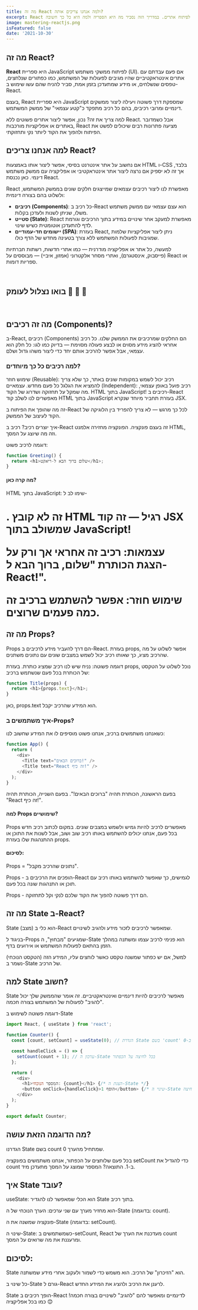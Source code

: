 ```yaml
---
title: מה זה React ולמה אנחנו צריכים אותה?
excerpt: React היא אחת הספריות החשובות ביותר לפיתוח אתרים. במדריך הזה נסביר מה היא הספריה ולמה היא כל כך חשובה.
image: mastering-reactjs.png
isFeatured: false
date: '2021-10-30'
---
```


## מה זה React?

**React** היא ספריית JavaScript לפיתוח ממשקי משתמש (UI). אם פעם עבדתם עם אתרים אינטראקטיביים שהיו מגיבים לפעולות של המשתמש, כמו כפתורים שנלחצים, טפסים שנשלחים, או מידע שמתעדכן בזמן אמת, סביר להניח שהם עשו שימוש ב-React.

בעצם, React היא ספריית JavaScript שמספקת דרך פשוטה ויעילה ליצור ממשקים דינמיים ומרובי רכיבים, בהם כל רכיב מתפקד כ"קטע עצמאי" של ממשק המשתמש.

למה צריך את זה? נכון, אפשר ליצור אתרים פשוטים ללא React. אבל כשמדובר באתרים או אפליקציות מורכבות, React מציעה פתרונות רבים שיכולים לפשט את הפיתוח ולהפוך את הקוד ליותר נקי ותחזוקתי.

## למה אנחנו צריכים React?

אם נחשוב על אתר אינטרנט בסיסי, אפשר ליצור אותו באמצעות HTML ו-CSS בלבד, אך זה לא יספיק אם נרצה ליצור אתר אינטראקטיבי או אפליקציה עם ממשק משתמש דינמי. כאן נכנסת React.

React מאפשרת לנו ליצור רכיבים עצמאים שמייצגים חלקים שונים בממשק המשתמש, ולשלוט בהם בצורה דינמית:

- **רכיבים (Components)**: כל רכיב ב-React הוא עצם עצמאי עם ממשק משתמש משלו, שניתן לשנות ולעדכן בקלות.
- **סטייט (State)**: React מאפשרת למעקב אחר שינויים במידע בתוך הרכיבים וגורמת לדף להתעדכן אוטומטית כשיש שינוי.
- **יישומים חד-עמודיים (SPA)**: בעזרת React, ניתן ליצור אפליקציות שלמות שמגיבות לפעולות המשתמש ללא צורך בטעינה מחדש של הדף כולו.

למעשה, כל אתר או אפליקציה מודרנית — כמו אתרי חדשות, רשתות חברתיות (פייסבוק, אינסטגרם), ואתרי מסחר אלקטרוני (אמזון, איביי) — מבוססים על React או ספריות דומות.

&nbsp;
## בואו נצלול לעומק 🧠 🌊 🤿 
&nbsp;

## מה זה רכיבים (Components)?

ב-React, רכיבים (Components) הם החלקים שמרכיבים את הממשק שלנו. כל רכיב אחראי להציג מידע מסוים או לבצע פעולה מסוימת — בדיוק כמו לגו: כל חלק הוא עצמאי, אבל אפשר להרכיב אותם יחד כדי ליצור משהו גדול ושלם.

### למה רכיבים כל כך מיוחדים?

שימוש חוזר (Reusable): רכיב יכול לשמש במקומות שונים באתר, כך שלא צריך להמציא את הגלגל כל פעם מחדש.
עצמאיים (Independent): רכיב פועל באופן עצמאי, מה שמקל על תחזוקה ושדרוג של הקוד.
HTML בתוך JavaScript! רכיבים ב-React מאפשרים לנו לשלב קוד HTML בתוך JavaScript בעזרת תחביר מיוחד שנקרא JSX. 

זה מה שהופך את הפיתוח ב-React לכל כך מרגש — לא צריך להפריד בין הלוגיקה של הקוד לעיצוב של הממשק.

איך יוצרים רכיב?
רכיב ב-React זה בעצם פונקציה. הפונקציה מחזירה אלמנט HTML, וזה מה שיוצג על המסך.

דוגמה לרכיב פשוט:

```js
function Greeting() {
  return <h1>שלום ברוך הבא ל-ריאקט</h1>;
}
```
#### מה קרה כאן?

HTML בתוך JavaScript: שימו לב ל-<h1>. זה לא קובץ HTML רגיל — זה קוד JSX שמשולב בתוך JavaScript!

עצמאות: רכיב זה אחראי אך ורק על הצגת הכותרת "שלום, ברוך הבא ל-React!".

שימוש חוזר: אפשר להשתמש ברכיב זה כמה פעמים שרוצים.


## מה זה Props?

Props הם דרך להעביר מידע לרכיבים ב-React.
בעזרת props, אפשר לשלוט על מה שהרכיב מציג, כך שאותו רכיב יכול לשמש במצבים שונים עם נתונים משתנים.

דוגמה פשוטה:
נניח שיש לנו רכיב שמציג כותרת. בעזרת props, נוכל לשלוט על הטקסט של הכותרת בכל פעם שנשתמש ברכיב:

```js
function Title(props) {
  return <h1>{props.text}</h1>;
}
```
כאן, props.text הוא המידע שהרכיב יקבל.

### איך משתמשים ב-Props?

כשאנחנו משתמשים ברכיב, אנחנו פשוט מוסיפים לו את המידע שחשוב לנו:

```js
function App() {
  return (
    <div>
      <Title text="ברוכים הבאים!" />
      <Title text="React זה כיף!" />
    </div>
  );
}
```

בפעם הראשונה, הכותרת תהיה "ברוכים הבאים!".
בפעם השנייה, הכותרת תהיה "React זה כיף!".

#### למה Props שימושיים?
Props מאפשרים לרכיב להיות גמיש ולשמש במצבים שונים.
במקום לכתוב רכיב חדש בכל פעם, אנחנו יכולים להשתמש באותו רכיב שוב ושוב, אבל לשנות את התוכן או ההתנהגות שלו בעזרת props.

#### לסיכום:
Props = "נתונים שהרכיב מקבל".

Props - הופכים את הרכיבים ב-React לגמישים, כך שאפשר להשתמש באותו רכיב עם תוכן או התנהגות שונה בכל פעם.

Props -  הם דרך פשוטה להפוך את הקוד שלכם לנקי וקל לתחזוקה. 

## מה זה State ב-React?

State (מצב) הוא כלי ב-React שמאפשר לרכיבים לזכור מידע ולהגיב לשינויים.

 בניגוד ל-Props שמגיעים "מבחוץ", ה-State הוא פנימי לרכיב עצמו ומשתנה במהלך הזמן בהתאם לפעולות המשתמש או אירועים בדף.

למשל, אם יש כפתור שמשנה טקסט כאשר לוחצים עליו, המידע הזה (הטקסט הנוכחי) נשמר ב-State של הרכיב.

## למה State חשוב?

State מאפשר לרכיבים להיות דינמיים ואינטראקטיביים. זה אומר שהממשק שלך יכול "להגיב" לפעולות של המשתמש בצורה חכמה.

דוגמה פשוטה לשימוש ב-State

```js
import React, { useState } from 'react';

function Counter() {
  const [count, setCount] = useState(0); // הגדרת State בשם 'count' שמתחיל ב-0

  const handleClick = () => {
    setCount(count + 1); // עדכון ה-State בכל לחיצה על הכפתור
  };

  return (
    <div>
      <h1>המספר הנוכחי: {count}</h1> {/* הצגת ה-State */}
      <button onClick={handleClick}>הוסף 1</button> {/* שינוי ה-State בלחיצה */}
    </div>
  );
}

export default Counter;
```

## מה הדוגמה הזאת עושה?

הגדרנו State בשם count שמתחיל מהערך 0.

בכל פעם שלוחצים על הכפתור, אנחנו משתמשים בפונקציה setCount כדי להגדיל את count ב-1.
התוצאה? המספר שמוצג על המסך מתעדכן מיד.

## איך State עובד?

useState: הוא הכלי שמאפשר לנו להגדיר State בתוך רכיב.

הוא מחזיר מערך עם שני ערכים:
הערך הנוכחי של ה-State (בדוגמה: count).

פונקציה שמשנה את ה-State (בדוגמה: setCount).

שינוי ה-State: כשמשתמשים ב-setCount, React מעדכנת את הערך של count ומרעננת את מה שרואים על המסך.

## לסיכום:

State הוא "הזיכרון" של הרכיב.
הוא משמש כדי לשמור ולעקוב אחרי מידע שמשתנה.

כל שינוי ב-State גורם ל-React לרענן את הרכיב ולהציג את המידע החדש.

State הופך רכיבים ב-React לדינמיים ומאפשר להם "להגיב" לשינויים בצורה חכמה! כמו בכל אפליקציה 😊
